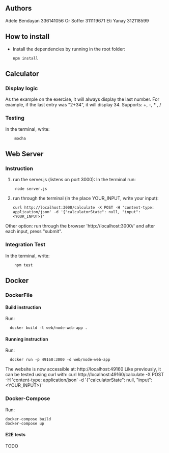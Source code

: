 ## Authors

Adele Bendayan 336141056
Or Soffer 311119671
Eti Yanay 312118599

## How to install
* Install the dependencies by running in the root folder:

      npm install

## Calculator

### Display logic

As the example on the exercise, it will always display the last number.
For example, if the last entry was "2+34", it will display 34.
Supports: +, -, * , /


### Testing
In the terminal, write:

        mocha


## Web Server

### Instruction
1. run the server.js (listens on port 3000): In the terminal run:

        node server.js
2.  run through the terminal (in the place YOUR_INPUT, write your input):

        curl http://localhost:3000/calculate -X POST -H 'content-type: application/json' -d '{"calculatorState": null, "input": <YOUR_INPUT>}'       

Other option: run through the browser 'http://localhost:3000/' and after each input, press "submit".

### Integration Test
In the terminal, write:

        npm test

## Docker

### DockerFile

#### Build instruction
Run:

      docker build -t web/node-web-app .

#### Running instruction

Run:

      docker run -p 49160:3000 -d web/node-web-app

The website is now accessible at: http://localhost:49160
Like previously, it can be tested using curl with:
    curl http://localhost:49160/calculate -X POST -H 'content-type: application/json' -d '{"calculatorState": null, "input": <YOUR_INPUT>}'  

### Docker-Compose

Run:

    docker-compose build
    docker-compose up

#### E2E tests

TODO
